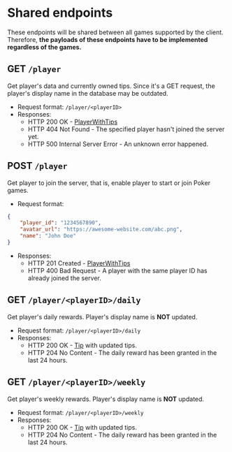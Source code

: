 # Shared endpoints
These endpoints will be shared between all games supported by the client. Therefore, **the payloads of these endpoints have to be implemented regardless of the games.**

## **GET `/player`**
Get player's data and currently owned tips. Since it's a GET request, the player's display name in the database may be outdated.
* Request format: `/player/<playerID>`
* Responses:
    * HTTP 200 OK - [PlayerWithTips](https://github.com/AllBurst/burstSpecs/tree/main/English/shared#playerwithtips)
    * HTTP 404 Not Found - The specified player hasn't joined the server yet.
    * HTTP 500 Internal Server Error - An unknown error happened.

## **POST `/player`**
Get player to join the server, that is, enable player to start or join Poker games.
* Request format:
```json
{
    "player_id": "1234567890",
    "avatar_url": "https://awesome-website.com/abc.png",
    "name": "John Doe"
}
```
* Responses:
    * HTTP 201 Created - [PlayerWithTips](https://github.com/AllBurst/burstSpecs/tree/main/English/shared#playerwithtips)
    * HTTP 400 Bad Request - A player with the same player ID has already joined the server.

## **GET `/player/<playerID>/daily`**
Get player's daily rewards. Player's display name is **NOT** updated.
* Request format: `/player/<playerID>/daily`
* Responses:
    * HTTP 200 OK - [Tip](https://github.com/AllBurst/burstSpecs/tree/main/English/shared#tip) with updated tips.
    * HTTP 204 No Content - The daily reward has been granted in the last 24 hours.

## **GET `/player/<playerID>/weekly`**
Get player's weekly rewards. Player's display name is **NOT** updated.
* Request format: `/player/<playerID>/weekly`
* Responses:
    * HTTP 200 OK - [Tip](https://github.com/AllBurst/burstSpecs/tree/main/English/shared#tip) with updated tips.
    * HTTP 204 No Content - The daily reward has been granted in the last 24 hours.